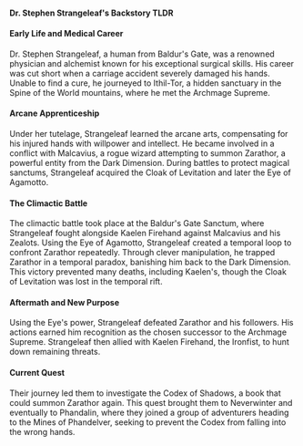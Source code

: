 #### Dr. Stephen Strangeleaf's Backstory TLDR
#### Early Life and Medical Career
Dr. Stephen Strangeleaf, a human from Baldur's Gate, was a renowned physician and alchemist known for his exceptional surgical skills. His career was cut short when a carriage accident severely damaged his hands. Unable to find a cure, he journeyed to Ithil-Tor, a hidden sanctuary in the Spine of the World mountains, where he met the Archmage Supreme.
#### Arcane Apprenticeship
Under her tutelage, Strangeleaf learned the arcane arts, compensating for his injured hands with willpower and intellect. He became involved in a conflict with Malcavius, a rogue wizard attempting to summon Zarathor, a powerful entity from the Dark Dimension. During battles to protect magical sanctums, Strangeleaf acquired the Cloak of Levitation and later the Eye of Agamotto.
#### The Climactic Battle
The climactic battle took place at the Baldur's Gate Sanctum, where Strangeleaf fought alongside Kaelen Firehand against Malcavius and his Zealots. Using the Eye of Agamotto, Strangeleaf created a temporal loop to confront Zarathor repeatedly. Through clever manipulation, he trapped Zarathor in a temporal paradox, banishing him back to the Dark Dimension. This victory prevented many deaths, including Kaelen's, though the Cloak of Levitation was lost in the temporal rift.
#### Aftermath and New Purpose
Using the Eye's power, Strangeleaf defeated Zarathor and his followers. His actions earned him recognition as the chosen successor to the Archmage Supreme. Strangeleaf then allied with Kaelen Firehand, the Ironfist, to hunt down remaining threats.
#### Current Quest
Their journey led them to investigate the Codex of Shadows, a book that could summon Zarathor again. This quest brought them to Neverwinter and eventually to Phandalin, where they joined a group of adventurers heading to the Mines of Phandelver, seeking to prevent the Codex from falling into the wrong hands.

